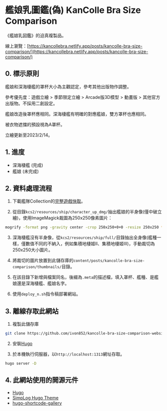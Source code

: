  
# 艦娘乳圖鑑(偽) KanColle Bra Size Comparison

《艦娘乳図鑑》的迫真複製品。

線上瀏覽：[https://kancollebra.netlify.app/posts/kancolle-bra-size-comparison/](https://kancollebra.netlify.app/posts/kancolle-bra-size-comparison/)


## 0. 標示原則

艦娘和深海棲艦的罩杯大小為主觀認定，參考其他出版物作調整。

參考優先度：遊戲立繪 > 季節限定立繪 > Arcade版3D模型 > 動畫版 > 其他官方出版物。不採用二創設定。

艦娘改造後罩杯應相同。深海棲艦有明確的對應艦娘，雙方罩杯也應相同。

被衣物遮擋的預設視為A罩杯。

立繪更新至2023/2/14。


## 1. 進度

- 深海棲艦 (完成)
- 艦娘 (未完成)


## 2. 資料處理流程

1. 下載艦隊Collection的[完整遊戲快取](https://shizuru.piro.moe/kccp/)。

2. 從目錄`kcs2/resources/ship/character_up_dmg/`抽出艦娘的半身像(僅中破立繪)，使用ImageMagick裁圖為250x250像素圖片：
```bash
mogrify -format png -gravity center -crop 250x250+0+0 -resize 250x250 *.png
```

3. 深海棲艦沒有半身像，從`kcs2/resources/ship/full/`目錄抽出全身像(艦種一樣，僅數值不同的不納入，例如集積地棲姬II、集積地棲姬III)，手動裁切為250x250大小圖片。

4. 將裁切的圖片放置到此儲存庫的`content/posts/kancolle-bra-size-comparison/thumbnails/`目錄。

5. 在該目錄下新增與檔案同名，後綴為`.meta`的描述檔，填入罩杯、艦種、是艦娘還是深海棲艦、艦娘名字。

6. 使用`deploy_n.sh`指令稿部署網站。


## 3. 離線存取此網站

1. 複製此儲存庫
```bash
git clone https://github.com/ivon852/kancolle-bra-size-comparison-website.git
```

2. 安裝[Hugo](https://github.com/topics/hugo)

3. 於本機執行伺服器，以`http://localhost:1313`網址存取。
```bash
hugo server -D
```

## 4. 此網站使用的開源元件

- [Hugo](https://github.com/topics/hugo)
- [SimpLog Hugo Theme](https://github.com/michimani/simplog)
- [hugo-shortcode-gallery](https://github.com/mfg92/hugo-shortcode-gallery)
